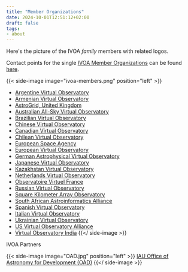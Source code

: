 ```yaml
---
title: "Member Organizations"
date: 2024-10-01T12:51:12+02:00
draft: false
tags:
- about
---
```


Here's the picture of the IVOA _family_ members with related logos.

Contact points for the single 
[IVOA Member Organizations](../contacts) can be found [here](../contacts).

{{< side-image image="ivoa-members.png" position="left" >}}
- [Argentine Virtual Observatory](http://nova.conicet.gov.ar/)
- [Armenian Virtual Observatory](http://www.aras.am/Arvo/arvo.htm)
- [AstroGrid, United Kingdom](http://astrogrid.roe.ac.uk/)
- [Australian All-Sky Virtual Observatory](http://www.asvo.org.au)
- [Brazilian Virtual Observatory](http://bravo.iag.usp.br/)
- [Chinese Virtual Observatory](http://www.china-vo.org)
- [Canadian Virtual Observatory](http://www.cadc-ccda.hia-iha.nrc-cnrc.gc.ca/cvo/)
- [Chilean Virtual Observatory](http://www.chivo.cl/)
- [European Space Agency](https://www.cosmos.esa.int/web/esdc)
- [European Virtual Observatory](http://www.euro-vo.org/)
- [German Astrophysical Virtual Observatory](http://www.g-vo.org/)
- [Japanese Virtual Observatory](http://jvo.nao.ac.jp/)
- [Kazakhstan Virtual Observatory](https://vo.fai.kz/)
- [Netherlands Virtual Observatory](http://www.virtualobservatory.nl)
- [Observatoire Virtuel France](http://www.france-vo.org/)
- [Russian Virtual Observatory](http://www.inasan.ru/en/organizational-activity/rvo/)
- [Square Kilometer Array Observatory](http://www.skatelescope.org)
- [South African Astroinformatics Alliance](http://www.sa3.ac.za/)
- [Spanish Virtual Observatory](http://svo.cab.inta-csic.es/)
- [Italian Virtual Observatory](http://vobs.astro.it)
- [Ukrainian Virtual Observatory](http://ukr-vo.org)
- [US Virtual Observatory Alliance](http://usvoa.cfa.harvard.edu)
- [Virtual Observatory India](http://voi.iucaa.in)
{{</ side-image >}}

IVOA Partners

{{< side-image image="OAD.jpg" position="left" >}}
[IAU Office of Astronomy for Development (OAD)](http://www.astro4dev.org/)
{{</ side-image >}}
